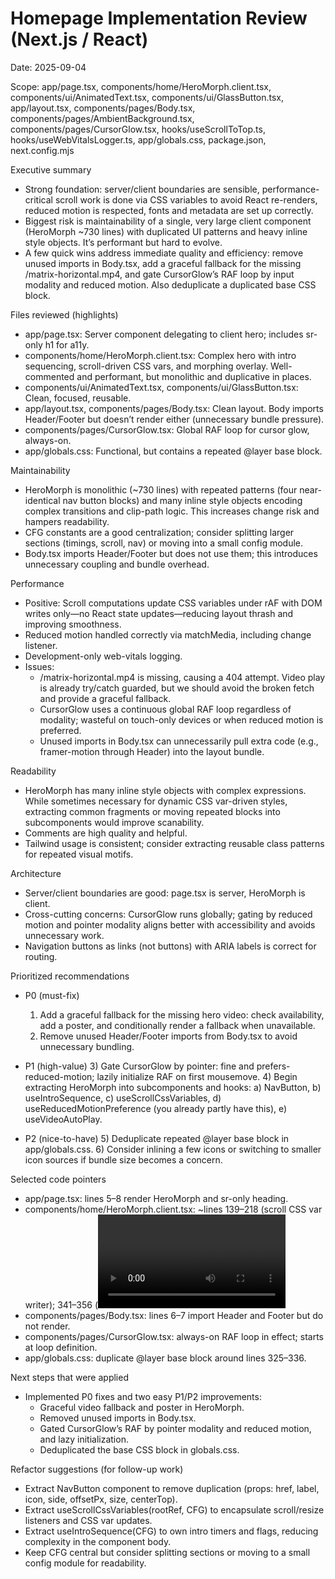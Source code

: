 # Homepage Implementation Review (Next.js / React)

Date: 2025-09-04

Scope: app/page.tsx, components/home/HeroMorph.client.tsx, components/ui/AnimatedText.tsx, components/ui/GlassButton.tsx, app/layout.tsx, components/pages/Body.tsx, components/pages/AmbientBackground.tsx, components/pages/CursorGlow.tsx, hooks/useScrollToTop.ts, hooks/useWebVitalsLogger.ts, app/globals.css, package.json, next.config.mjs

Executive summary
- Strong foundation: server/client boundaries are sensible, performance-critical scroll work is done via CSS variables to avoid React re-renders, reduced motion is respected, fonts and metadata are set up correctly.
- Biggest risk is maintainability of a single, very large client component (HeroMorph ~730 lines) with duplicated UI patterns and heavy inline style objects. It’s performant but hard to evolve.
- A few quick wins address immediate quality and efficiency: remove unused imports in Body.tsx, add a graceful fallback for the missing /matrix-horizontal.mp4, and gate CursorGlow’s RAF loop by input modality and reduced motion. Also deduplicate a duplicated base CSS block.

Files reviewed (highlights)
- app/page.tsx: Server component delegating to client hero; includes sr-only h1 for a11y.
- components/home/HeroMorph.client.tsx: Complex hero with intro sequencing, scroll-driven CSS vars, and morphing overlay. Well-commented and performant, but monolithic and duplicative in places.
- components/ui/AnimatedText.tsx, components/ui/GlassButton.tsx: Clean, focused, reusable.
- app/layout.tsx, components/pages/Body.tsx: Clean layout. Body imports Header/Footer but doesn’t render either (unnecessary bundle pressure).
- components/pages/CursorGlow.tsx: Global RAF loop for cursor glow, always-on.
- app/globals.css: Functional, but contains a repeated @layer base block.

Maintainability
- HeroMorph is monolithic (~730 lines) with repeated patterns (four near-identical nav button blocks) and many inline style objects encoding complex transitions and clip-path logic. This increases change risk and hampers readability.
- CFG constants are a good centralization; consider splitting larger sections (timings, scroll, nav) or moving into a small config module.
- Body.tsx imports Header/Footer but does not use them; this introduces unnecessary coupling and bundle overhead.

Performance
- Positive: Scroll computations update CSS variables under rAF with DOM writes only—no React state updates—reducing layout thrash and improving smoothness.
- Reduced motion handled correctly via matchMedia, including change listener.
- Development-only web-vitals logging.
- Issues:
  - /matrix-horizontal.mp4 is missing, causing a 404 attempt. Video play is already try/catch guarded, but we should avoid the broken fetch and provide a graceful fallback.
  - CursorGlow uses a continuous global RAF loop regardless of modality; wasteful on touch-only devices or when reduced motion is preferred.
  - Unused imports in Body.tsx can unnecessarily pull extra code (e.g., framer-motion through Header) into the layout bundle.

Readability
- HeroMorph has many inline style objects with complex expressions. While sometimes necessary for dynamic CSS var-driven styles, extracting common fragments or moving repeated blocks into subcomponents would improve scanability.
- Comments are high quality and helpful.
- Tailwind usage is consistent; consider extracting reusable class patterns for repeated visual motifs.

Architecture
- Server/client boundaries are good: page.tsx is server, HeroMorph is client.
- Cross-cutting concerns: CursorGlow runs globally; gating by reduced motion and pointer modality aligns better with accessibility and avoids unnecessary work.
- Navigation buttons as links (not buttons) with ARIA labels is correct for routing.

Prioritized recommendations
- P0 (must-fix)
  1) Add a graceful fallback for the missing hero video: check availability, add a poster, and conditionally render a fallback when unavailable.
  2) Remove unused Header/Footer imports from Body.tsx to avoid unnecessary bundling.

- P1 (high-value)
  3) Gate CursorGlow by pointer: fine and prefers-reduced-motion; lazily initialize RAF on first mousemove.
  4) Begin extracting HeroMorph into subcomponents and hooks: a) NavButton, b) useIntroSequence, c) useScrollCssVariables, d) useReducedMotionPreference (you already partly have this), e) useVideoAutoPlay.

- P2 (nice-to-have)
  5) Deduplicate repeated @layer base block in app/globals.css.
  6) Consider inlining a few icons or switching to smaller icon sources if bundle size becomes a concern.

Selected code pointers
- app/page.tsx: lines 5–8 render HeroMorph and sr-only heading.
- components/home/HeroMorph.client.tsx: ~lines 139–218 (scroll CSS var writer); 341–356 (<video> with source); 456–676 (four near-identical nav buttons).
- components/pages/Body.tsx: lines 6–7 import Header and Footer but do not render.
- components/pages/CursorGlow.tsx: always-on RAF loop in effect; starts at loop definition.
- app/globals.css: duplicate @layer base block around lines 325–336.

Next steps that were applied
- Implemented P0 fixes and two easy P1/P2 improvements:
  - Graceful video fallback and poster in HeroMorph.
  - Removed unused imports in Body.tsx.
  - Gated CursorGlow’s RAF by pointer modality and reduced motion, and lazy initialization.
  - Deduplicated the base CSS block in globals.css.

Refactor suggestions (for follow-up work)
- Extract NavButton component to remove duplication (props: href, label, icon, side, offsetPx, size, centerTop).
- Extract useScrollCssVariables(rootRef, CFG) to encapsulate scroll/resize listeners and CSS var updates.
- Extract useIntroSequence(CFG) to own intro timers and flags, reducing complexity in the component body.
- Keep CFG central but consider splitting sections or moving to a small config module for readability.

